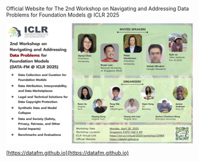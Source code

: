 Official Website for The 2nd Workshop on Navigating and Addressing Data Problems for Foundation Models @ ICLR 2025

![DATAFM](datafm_poster.jpg)

[https://datafm.github.io](https://datafm.github.io)
